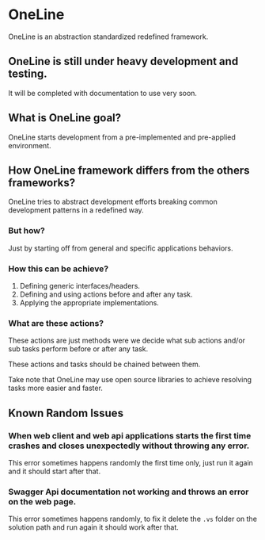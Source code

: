 # OneLine

OneLine is an abstraction standardized redefined framework.

## OneLine is still under heavy development and testing. 

It will be completed with documentation to use very soon.

## What is OneLine goal?

OneLine starts development from a pre-implemented and pre-applied environment.

## How OneLine framework differs from the others frameworks?

OneLine tries to abstract development efforts breaking common development patterns in a redefined way. 

### But how? 

Just by starting off from general and specific applications behaviors.

### How this can be achieve? 

1. Defining generic interfaces/headers.
2. Defining and using actions before and after any task.
3. Applying the appropriate implementations.

### What are these actions?

These actions are just methods were we decide what sub actions and/or sub tasks perform before or after any task.

These actions and tasks should be chained between them.

Take note that OneLine may use open source libraries to achieve resolving tasks more easier and faster.

## Known Random Issues

### When web client and web api applications starts the first time crashes and closes unexpectedly without throwing any error.

This error sometimes happens randomly the first time only, just run it again and it should start after that.

### Swagger Api documentation not working and throws an error on the web page.

This error sometimes happens randomly, to fix it delete the `.vs` folder on the solution path and run again it should work after that.
